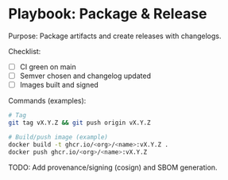 # Playbook: Package & Release

Purpose: Package artifacts and create releases with changelogs.

Checklist:
- [ ] CI green on main
- [ ] Semver chosen and changelog updated
- [ ] Images built and signed

Commands (examples):
```bash
# Tag
git tag vX.Y.Z && git push origin vX.Y.Z

# Build/push image (example)
docker build -t ghcr.io/<org>/<name>:vX.Y.Z .
docker push ghcr.io/<org>/<name>:vX.Y.Z
```

TODO: Add provenance/signing (cosign) and SBOM generation.